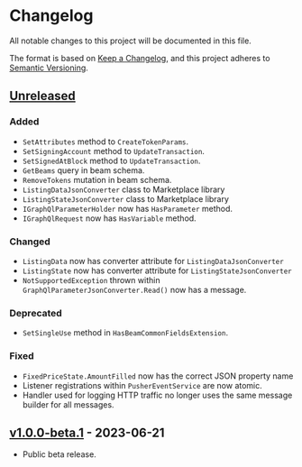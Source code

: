 ﻿# Changelog

All notable changes to this project will be documented in this file.

The format is based on [Keep a Changelog](https://keepachangelog.com/en/1.0.0/),
and this project adheres to [Semantic Versioning](https://semver.org/spec/v2.0.0.html).

## [Unreleased]

### Added

- `SetAttributes` method to `CreateTokenParams`.
- `SetSigningAccount` method to `UpdateTransaction`.
- `SetSignedAtBlock` method to `UpdateTransaction`.
- `GetBeams` query in beam schema.
- `RemoveTokens` mutation in beam schema.
- `ListingDataJsonConverter` class to Marketplace library
- `ListingStateJsonConverter` class to Marketplace library
- `IGraphQlParameterHolder` now has `HasParameter` method.
- `IGraphQlRequest` now has `HasVariable` method.

### Changed

- `ListingData` now has converter attribute for `ListingDataJsonConverter`
- `ListingState` now has converter attribute for `ListingStateJsonConverter`
- `NotSupportedException` thrown within `GraphQlParameterJsonConverter.Read()` now has a message.

### Deprecated

- `SetSingleUse` method in `HasBeamCommonFieldsExtension`.

### Fixed

- `FixedPriceState.AmountFilled` now has the correct JSON property name
- Listener registrations within `PusherEventService` are now atomic.
- Handler used for logging HTTP traffic no longer uses the same message builder for all messages.

## [v1.0.0-beta.1] - 2023-06-21

- Public beta release.

[Unreleased]: https://github.com/enjin/platform-csharp-sdk/compare/v1.0.0-beta.1...HEAD

[v1.0.0-beta.1]: https://github.com/enjin/platform-csharp-sdk/releases/tag/v1.0.0-beta.1